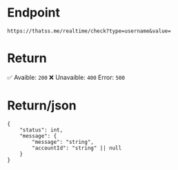 # Endpoint
`https://thatss.me/realtime/check?type=username&value=`

# Return
✅ Avaible: `200`
❌ Unavaible: `400`
Error: `500`

# Return/json
```
{
    "status": int,
    "message": {
        "message": "string",
        "accountId": "string" || null
    }
}
```
